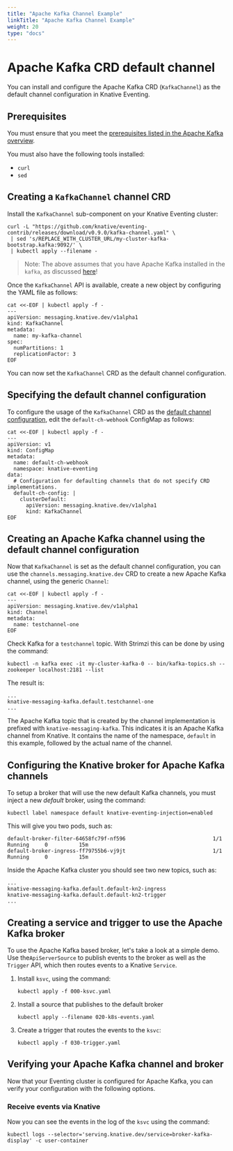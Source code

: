 ```yaml
---
title: "Apache Kafka Channel Example"
linkTitle: "Apache Kafka Channel Example"
weight: 20
type: "docs"
---
```


# Apache Kafka CRD default channel

You can install and configure the Apache Kafka CRD (`KafkaChannel`) as the default channel configuration in Knative Eventing. 

## Prerequisites

You must ensure that you meet the [prerequisites listed in the Apache Kafka overview](../README.md).

You must also have the following tools installed:
- `curl`
- `sed`

## Creating a `KafkaChannel` channel CRD

Install the `KafkaChannel` sub-component on your Knative Eventing cluster:
   ```
   curl -L "https://github.com/knative/eventing-contrib/releases/download/v0.9.0/kafka-channel.yaml" \
    | sed 's/REPLACE_WITH_CLUSTER_URL/my-cluster-kafka-bootstrap.kafka:9092/' \
    | kubectl apply --filename -
   ```

> Note: The above assumes that you have Apache Kafka installed in the `kafka`, as discussed [here](../README.md)!

Once the `KafkaChannel` API is available, create a new object by configuring the YAML file as follows:

```
cat <<-EOF | kubectl apply -f -
---
apiVersion: messaging.knative.dev/v1alpha1
kind: KafkaChannel
metadata:
  name: my-kafka-channel
spec:
  numPartitions: 1
  replicationFactor: 3
EOF
```

You can now set the `KafkaChannel` CRD as the default channel configuration.

## Specifying the default channel configuration

To configure the usage of the `KafkaChannel` CRD as the [default channel configuration](../../../channels/default-channels.md), edit the `default-ch-webhook` ConfigMap as follows:

```
cat <<-EOF | kubectl apply -f -
---
apiVersion: v1
kind: ConfigMap
metadata:
  name: default-ch-webhook
  namespace: knative-eventing
data:
  # Configuration for defaulting channels that do not specify CRD implementations.
  default-ch-config: |
    clusterDefault:
      apiVersion: messaging.knative.dev/v1alpha1
      kind: KafkaChannel
EOF
```

## Creating an Apache Kafka channel using the default channel configuration

Now that `KafkaChannel` is set as the default channel configuration, you can use the `channels.messaging.knative.dev` CRD to create a new Apache Kafka channel, using the generic `Channel`:

```
cat <<-EOF | kubectl apply -f -
---
apiVersion: messaging.knative.dev/v1alpha1
kind: Channel
metadata:
  name: testchannel-one
EOF
```

Check Kafka for a `testchannel` topic. With Strimzi this can be done by using the command:

```
kubectl -n kafka exec -it my-cluster-kafka-0 -- bin/kafka-topics.sh --zookeeper localhost:2181 --list
```

The result is:

```
...
knative-messaging-kafka.default.testchannel-one
...
```

The Apache Kafka topic that is created by the channel implementation is prefixed with `knative-messaging-kafka`. This indicates it is an Apache Kafka channel from Knative. It contains the name of the namespace, `default` in this example, followed by the actual name of the channel.

## Configuring the Knative broker for Apache Kafka channels

To setup a broker that will use the new default Kafka channels, you must inject a new _default_ broker, using the command:

```
kubectl label namespace default knative-eventing-injection=enabled
```

This will give you two pods, such as:

```
default-broker-filter-64658fc79f-nf596                            1/1     Running     0          15m
default-broker-ingress-ff79755b6-vj9jt                            1/1     Running     0          15m

```
Inside the Apache Kafka cluster you should see two new topics, such as:

```
...
knative-messaging-kafka.default.default-kn2-ingress
knative-messaging-kafka.default.default-kn2-trigger
...
```

## Creating a service and trigger to use the Apache Kafka broker

To use the Apache Kafka based broker, let's take a look at a simple demo. Use the`ApiServerSource` to publish events to the broker as well as the `Trigger` API, which then routes events to a Knative `Service`.

1. Install `ksvc`, using the command:
    ```
    kubectl apply -f 000-ksvc.yaml
    ```
2. Install a source that publishes to the default broker
    ```
    kubectl apply --filename 020-k8s-events.yaml
    ```

3. Create a trigger that routes the events to the `ksvc`:
    ```
    kubectl apply -f 030-trigger.yaml
    ```

## Verifying your Apache Kafka channel and broker

 Now that your Eventing cluster is configured for Apache Kafka, you can verify
 your configuration with the following options.
 
### Receive events via Knative

Now you can see the events in the log of the `ksvc` using the command:

```
kubectl logs --selector='serving.knative.dev/service=broker-kafka-display' -c user-container
```
